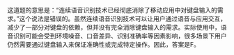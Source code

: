 这道题的意思是：“连续语音识别技术已经彻底消除了移动应用中对键盘输入的需求。”这个说法是错误的。虽然连续语音识别技术可以让用户通过语音与应用交互，减少了一部分对键盘的依赖，但并没有完全消除键盘输入的需求。实际使用中，语音识别可能会受到环境噪音、口音差异、识别准确率等因素影响，很多场景下用户仍然需要通过键盘输入来保证准确性或完成特定操作。因此，答案是F。